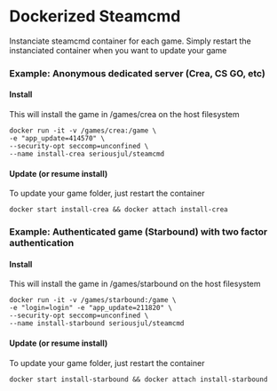 # Dockerized Steamcmd

Instanciate steamcmd container for each game. Simply restart the instanciated container when you want to update your game

### Example: Anonymous dedicated server (Crea, CS GO, etc)
#### Install
This will install the game in /games/crea on the host filesystem
```
docker run -it -v /games/crea:/game \
-e "app_update=414570" \
--security-opt seccomp=unconfined \
--name install-crea seriousjul/steamcmd
```
#### Update (or resume install)
To update your game folder, just restart the container
```
docker start install-crea && docker attach install-crea
```
### Example: Authenticated game (Starbound) with two factor authentication
#### Install
This will install the game in /games/starbound on the host filesystem
```
docker run -it -v /games/starbound:/game \
-e "login=login" -e "app_update=211820" \
--security-opt seccomp=unconfined \
--name install-starbound seriousjul/steamcmd
```
#### Update (or resume install)
To update your game folder, just restart the container
```
docker start install-starbound && docker attach install-starbound
```
